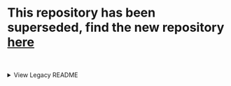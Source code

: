 # This repository has been superseded, find the new repository [here](https://github.com/MrTimcakes/Unity-DirectInput)

&nbsp;

<details>
  <summary markdown="span">View Legacy README</summary>

# Unity DirectInput Force Feedback
<!-- [![Version](https://img.shields.io/VERSIONPLATFORM/MrTimcakes/XXXXXXX.svg?style=flat-square)](LINK TO UNITY HERE) -->

[![Made with Unity](https://img.shields.io/badge/Made%20with-Unity-57b9d3.svg?style=for-the-badge&logo=unity)](https://unity3d.com)
![GitHub issues](https://img.shields.io/github/issues/MrTimcakes/Monch-Native?style=for-the-badge)

This package allows you to easily integrate both the input and ForceFeedback features of DirectX from within Unity. This allows you to interface with HID peripherals with ForceFeedback capabilities. This can be used to build vivid simulated experiences.

The package will create a virtual device inside Unity's Input System. This device can then be used like any other device inside the Input System, allowing for easiy rebinding. 

## Quick Start

### Installation

This package requires use of Unity's new Input System, ensure [com.unity.inputsystem](https://docs.unity3d.com/Packages/com.unity.inputsystem@1.0/manual/QuickStartGuide.html) is installed in the project. Install it via the package manager via: 

`Window -> Package Manager => Input System`

Next, install this package:

`Package Manager => + => "Add package from git URL..." => ` `https://github.com/MrTimcakes/Unity-DirectInputFFB.git` 


## Supported ForceFeedback Effects

| Effect        | Supported |
|---------------|-----------|
| ConstantForce | ✅ |
| CustomForce   | 🔲 |
| Damper        | ✅ |
| Friction      | 🔲 |
| Inertia       | 🔲 |
| RampForce     | 🔲 |
| SawtoothDown  | 🔲 |
| SawtoothUp    | 🔲 |
| Sine          | 🔲 |
| Spring        | ✅ |
| Square        | 🔲 |
| Triangle      | 🔲 |

## Compatible Devices

| Peripheral                         | Test Status    |
|------------------------------------|----------------|
| Fanatec CSL Elite                  | ✅ Verified    |
| Fanatec WRC Wheel Rim              | ✅ Verified    |
| Fanatec Formula V2 Wheel Rim       | ✅ Verified    |
| Fanatec CSL LC Pedals              | ✅ Verified    |
| Fanatec ClubSport Shifter SQ V 1.5 | ✅ Verified    |
| Logitech G29 / G920                | 🔲 Untested    |

## Current limitations

1. Architected in a way to only support 1 controller.
2. Currently only supports 1 Effect of each type.

## Environment

This plugin only works on Windows 64 bit.

Unity Version: 2021.1.7f1

# Support

If you're having any problem, please [raise an issue](https://github.com/MrTimcakes/Unity-DirectInputFFB/issues/new) on GitHub.

## License

This repo is a Fork of [Unity-FFB](https://github.com/skaughtx0r/unity-ffb) and thus is released under the MIT License, further information can be found under the terms specified in the [license](https://github.com/MrTimcakes/Unity-DirectInputFFB/blob/master/LICENSE).
  
</details>
